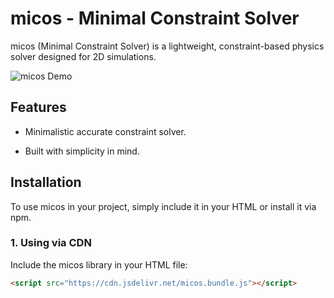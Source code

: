 # micos - Minimal Constraint Solver

micos (Minimal Constraint Solver) is a lightweight, constraint-based physics solver designed for 2D simulations. 

![micos Demo](https://your-link-to-gif.com/demo.gif)

## Features

- Minimalistic accurate constraint solver.

- Built with simplicity in mind.

## Installation

To use micos in your project, simply include it in your HTML or install it via npm.

### 1. Using via CDN

Include the micos library in your HTML file:

```html
<script src="https://cdn.jsdelivr.net/micos.bundle.js"></script>
